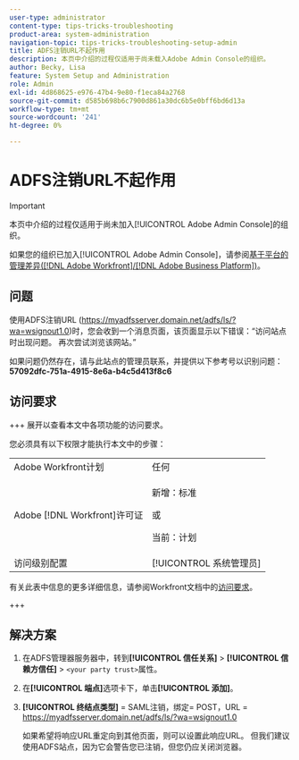 ```yaml
---
user-type: administrator
content-type: tips-tricks-troubleshooting
product-area: system-administration
navigation-topic: tips-tricks-troubleshooting-setup-admin
title: ADFS注销URL不起作用
description: 本页中介绍的过程仅适用于尚未载入Adobe Admin Console的组织。
author: Becky, Lisa
feature: System Setup and Administration
role: Admin
exl-id: 4d868625-e976-47b4-9e80-f1eca84a2768
source-git-commit: d585b698b6c7900d861a30dc6b5e0bff6bd6d13a
workflow-type: tm+mt
source-wordcount: '241'
ht-degree: 0%

---
```


# ADFS注销URL不起作用

<!-- Audited: 1/2024 -->

>[!IMPORTANT]
>
>本页中介绍的过程仅适用于尚未加入[!UICONTROL Adobe Admin Console]的组织。
>
>如果您的组织已加入[!UICONTROL Adobe Admin Console]，请参阅[基于平台的管理差异([!DNL Adobe Workfront]/[!DNL Adobe Business Platform])](../../administration-and-setup/get-started-wf-administration/actions-in-admin-console.md)。

## 问题

使用ADFS注销URL (https://myadfsserver.domain.net/adfs/ls/?wa=wsignout1.0)时，您会收到一个消息页面，该页面显示以下错误：“访问站点时出现问题。 再次尝试浏览该网站。”

如果问题仍然存在，请与此站点的管理员联系，并提供以下参考号以识别问题： **57092dfc-751a-4915-8e6a-b4c5d413f8c6**

## 访问要求

+++ 展开以查看本文中各项功能的访问要求。

您必须具有以下权限才能执行本文中的步骤：

<table style="table-layout:auto"> 
 <col> 
 <col> 
 <tbody> 
  <tr> 
   <td role="rowheader">Adobe Workfront计划</td> 
   <td>任何</td> 
  </tr> 
  <tr> 
   <td role="rowheader">Adobe [!DNL Workfront]许可证</td> 
   <td> 
   <p>新增：标准</p>
   或
   <p>当前：计划</p></td> 
  </tr> 
  <tr> 
   <td role="rowheader">访问级别配置</td> 
   <td>[!UICONTROL 系统管理员]</td>  
  </tr> 
 </tbody> 
</table>

有关此表中信息的更多详细信息，请参阅Workfront文档中的[访问要求](/help/quicksilver/administration-and-setup/add-users/access-levels-and-object-permissions/access-level-requirements-in-documentation.md)。

+++

## 解决方案

1. 在ADFS管理器服务器中，转到&#x200B;**[!UICONTROL 信任关系]** > **[!UICONTROL 信赖方信任]** > `<your party trust>`属性。

1. 在&#x200B;**[!UICONTROL 端点]**&#x200B;选项卡下，单击&#x200B;**[!UICONTROL 添加]**。

1. **[!UICONTROL 终结点类型]** = SAML注销，绑定= POST，URL = https://myadfsserver.domain.net/adfs/ls/?wa=wsignout1.0

   如果希望将响应URL重定向到其他页面，则可以设置此响应URL。 但我们建议使用ADFS站点，因为它会警告您已注销，但您仍应关闭浏览器。
